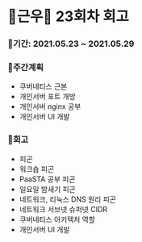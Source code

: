 # 🌼근우🌼 23회차 회고

### 🥕기간: 2021.05.23 ~ 2021.05.29

### 🍆주간계획

- 쿠버네티스 근본
- 개인서버 포트 개방
- 개인서버 nginx 공부
- 개인서버 UI 개발

### 🥦회고

- 피곤
- 워크숍 피곤
- PaaSTA 공부 피곤
- 일요일 밤새기 피곤
- 네트워크, 리눅스 DNS 원리 피곤
- 네트워크 서브넷 슈퍼넷 CIDR
- 쿠버네티스 아키텍처 역할
- 개인서버 UI 개발

